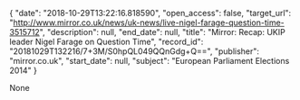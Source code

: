 {
  "date": "2018-10-29T13:22:16.818590", 
  "open_access": false, 
  "target_url": "http://www.mirror.co.uk/news/uk-news/live-nigel-farage-question-time-3515712", 
  "description": null, 
  "end_date": null, 
  "title": "Mirror: Recap: UKIP leader Nigel Farage on Question Time", 
  "record_id": "20181029T132216/7+3M/S0hpQL049QQnGdg+Q==", 
  "publisher": "mirror.co.uk", 
  "start_date": null, 
  "subject": "European Parliament Elections 2014"
}

None